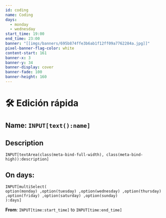 ```yaml
---
id: coding
name: Coding
days:
  - monday
  - wednesday
start_time: 19:00
end_time: 23:00
banner: "[[imgs/banners/695b874ffe3b6ab1f12ff09a7762284a.jpg]]"
pixel-banner-flag-color: white
content-start: 161
banner-x: 3
banner-y: 34
banner-display: cover
banner-fade: 100
banner-height: 160
---
```


# 🛠 Edición rápida

## Name: `INPUT[text():name]`  

## Description

```meta-bind
INPUT[textArea(class(meta-bind-full-width), class(meta-bind-high)):description]
```

## On days:

```meta-bind
INPUT[multiSelect(
option(monday) ,option(tuesday) ,option(wednesday) ,option(thursday) ,option(friday) ,option(saturday) ,option(sunday)
):days]
```

**From**: `INPUT[time:start_time]`  to `INPUT[time:end_time]`
